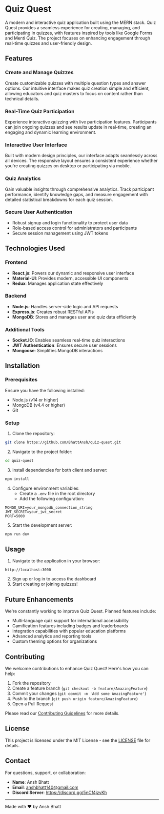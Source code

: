 # Quiz Quest

A modern and interactive quiz application built using the MERN stack. Quiz Quest provides a seamless experience for creating, managing, and participating in quizzes, with features inspired by tools like Google Forms and Menti Quiz. The project focuses on enhancing engagement through real-time quizzes and user-friendly design.

## Features

### Create and Manage Quizzes
Create customizable quizzes with multiple question types and answer options. Our intuitive interface makes quiz creation simple and efficient, allowing educators and quiz masters to focus on content rather than technical details.

### Real-Time Quiz Participation
Experience interactive quizzing with live participation features. Participants can join ongoing quizzes and see results update in real-time, creating an engaging and dynamic learning environment.

### Interactive User Interface
Built with modern design principles, our interface adapts seamlessly across all devices. The responsive layout ensures a consistent experience whether you're creating quizzes on desktop or participating via mobile.

### Quiz Analytics
Gain valuable insights through comprehensive analytics. Track participant performance, identify knowledge gaps, and measure engagement with detailed statistical breakdowns for each quiz session.

### Secure User Authentication
- Robust signup and login functionality to protect user data
- Role-based access control for administrators and participants
- Secure session management using JWT tokens

## Technologies Used

### Frontend
- **React.js**: Powers our dynamic and responsive user interface
- **Material-UI**: Provides modern, accessible UI components
- **Redux**: Manages application state effectively

### Backend
- **Node.js**: Handles server-side logic and API requests
- **Express.js**: Creates robust RESTful APIs
- **MongoDB**: Stores and manages user and quiz data efficiently

### Additional Tools
- **Socket.IO**: Enables seamless real-time quiz interactions
- **JWT Authentication**: Ensures secure user sessions
- **Mongoose**: Simplifies MongoDB interactions

## Installation

### Prerequisites

Ensure you have the following installed:
- Node.js (v14 or higher)
- MongoDB (v4.4 or higher)
- Git

### Setup

1. Clone the repository:
```bash
git clone https://github.com/BhattAnsh/quiz-quest.git
```

2. Navigate to the project folder:
```bash
cd quiz-quest
```

3. Install dependencies for both client and server:
```bash
npm install
```

4. Configure environment variables:
   - Create a `.env` file in the root directory
   - Add the following configuration:
```plaintext
MONGO_URI=your_mongodb_connection_string
JWT_SECRET=your_jwt_secret
PORT=5000
```

5. Start the development server:
```bash
npm run dev
```

## Usage

1. Navigate to the application in your browser:
```
http://localhost:3000
```

2. Sign up or log in to access the dashboard
3. Start creating or joining quizzes!

## Future Enhancements

We're constantly working to improve Quiz Quest. Planned features include:
- Multi-language quiz support for international accessibility
- Gamification features including badges and leaderboards
- Integration capabilities with popular education platforms
- Advanced analytics and reporting tools
- Custom theming options for organizations

## Contributing

We welcome contributions to enhance Quiz Quest! Here's how you can help:

1. Fork the repository
2. Create a feature branch (`git checkout -b feature/AmazingFeature`)
3. Commit your changes (`git commit -m 'Add some AmazingFeature'`)
4. Push to the branch (`git push origin feature/AmazingFeature`)
5. Open a Pull Request

Please read our [Contributing Guidelines](CONTRIBUTING.md) for more details.

## License

This project is licensed under the MIT License - see the [LICENSE](LICENSE) file for details.

## Contact

For questions, support, or collaboration:

- **Name**: Ansh Bhatt
- **Email**: anshbhatt140@gmail.com
- **Discord Server**: https://discord.gg/5nCf4jzvKh

---

Made with ❤️ by Ansh Bhatt
